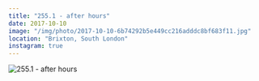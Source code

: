 ```yaml
---
title: "255.1 - after hours"
date: 2017-10-10
image: "/img/photo/2017-10-10-6b74292b5e449cc216adddc8bf683f11.jpg"
location: "Brixton, South London"
instagram: true
---
```


![255.1 - after hours](/img/photo/2017-10-10-6b74292b5e449cc216adddc8bf683f11.jpg)
